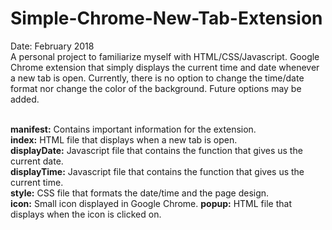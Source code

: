 # Simple-Chrome-New-Tab-Extension
Date: February 2018 </br>
A personal project to familiarize myself with HTML/CSS/Javascript. Google Chrome extension that simply displays the current time and date whenever a new tab is open. Currently, there is no option to change the time/date format nor change the color of the background. Future options may be added. </br> </br>

<b>manifest:</b> Contains important information for the extension. </br>
<b>index:</b> HTML file that displays when a new tab is open. </br>
<b>displayDate:</b> Javascript file that contains the function that gives us the current date. </br>
<b>displayTime:</b> Javascript file that contains the function that gives us the current time. </br>
<b>style:</b> CSS file that formats the date/time and the page design. </br>
<b>icon:</b> Small icon displayed in Google Chrome.
<b>popup:</b> HTML file that displays when the icon is clicked on. </br>
